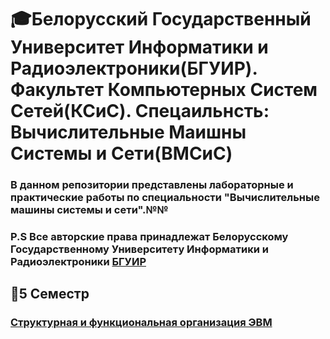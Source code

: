 # 🎓Белорусский Государственный Университет Информатики и Радиоэлектроники(БГУИР). Факультет Компьютерных Систем Сетей(КСиС). Спецаильнсть: Вычислительные Маишны Системы и Сети(ВМСиС)
### В данном репозитории представлены лабораторные и практические работы по специальности "Вычислительные машины системы и сети".№№
### P.S  Все авторские права принадлежат Белорусскому Государственному Университету Информатики и Радиоэлектроники [БГУИР](https://www.bsuir.by/)
## 📘5 Семестр
### [Структурная и функциональная организация ЭВМ](SIFO)


